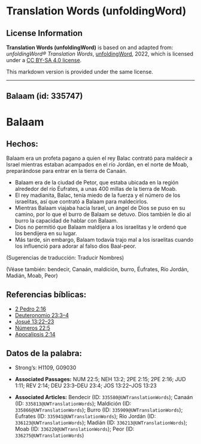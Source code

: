 # Translation Words (unfoldingWord)

## License Information

**Translation Words (unfoldingWord)** is based on and adapted from: _unfoldingWord® Translation Words_, [unfoldingWord](https://unfoldingword.org/utw), 2022, which is licensed under a [CC BY-SA 4.0 license](https://creativecommons.org/licenses/by-sa/4.0/legalcode.en).

This markdown version is provided under the same license.



--------------------------------

## Balaam (id: 335747)

Balaam
======

Hechos:
-------

Balaam era un profeta pagano a quien el rey Balac contrató para maldecir a Israel mientras estaban acampados en el río Jordán, en el norte de Moab, preparándose para entrar en la tierra de Canaán.

* Balaam era de la ciudad de Petor, que estaba ubicada en la región alrededor del río Éufrates, a unas 400 millas de la tierra de Moab.
* El rey madianita, Balac, tenía miedo de la fuerza y el número de los israelitas, así que contrató a Balaam para maldecirlos.
* Mientras Balaam viajaba hacia Israel, un ángel de Dios se puso en su camino, por lo que el burro de Balaam se detuvo. Dios también le dio al burro la capacidad de hablar con Balaam.
* Dios no permitió que Balaam maldijera a los israelitas y le ordenó que los bendijera en su lugar.
* Más tarde, sin embargo, Balaam todavía trajo mal a los israelitas cuando los influenció para adorar al falso dios Baal\-peor.

(Sugerencias de traducción: Traducir Nombres)

(Véase también: bendecir, Canaán, maldición, burro, Éufrates, Río Jordán, Madián, Moab, Peor)

Referencias bíblicas:
---------------------

* [2 Pedro 2:16](https://ref.ly/2Pet2:16)
* [Deuteronomio 23:3–4](https://ref.ly/Deut23:3-Deut23:4)
* [Josué 13:22–23](https://ref.ly/Josh13:22-Josh13:23)
* [Números 22:5](https://ref.ly/Num22:5)
* [Apocalipsis 2:14](https://ref.ly/Rev2:14)

Datos de la palabra:
--------------------

* Strong’s: H1109, G09030

* **Associated Passages:** NUM 22:5; NEH 13:2; 2PE 2:15; 2PE 2:16; JUD 1:11; REV 2:14; DEU 23:3–DEU 23:4; JOS 13:22–JOS 13:23
* **Associated Articles:** Bendecir (ID: `335580@UWTranslationWords`); Canaán (ID: `335813@UWTranslationWords`); Maldición (ID: `335866@UWTranslationWords`); Burro (ID: `335909@UWTranslationWords`); Éufrates (ID: `335941@UWTranslationWords`); Río Jordán (ID: `336123@UWTranslationWords`); Madián (ID: `336213@UWTranslationWords`); Moab (ID: `336220@UWTranslationWords`); Peor (ID: `336275@UWTranslationWords`)

